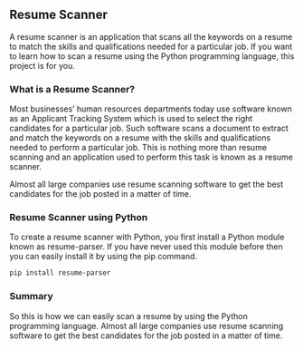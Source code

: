 ## Resume Scanner

A resume scanner is an application that scans all the keywords on a resume to match the skills and qualifications needed for a particular job. If you want to learn how to scan a resume using the Python programming language, this project is for you.

### What is a Resume Scanner?

Most businesses’ human resources departments today use software known as an Applicant Tracking System which is used to select the right candidates for a particular job. Such software scans a document to extract and match the keywords on a resume with the skills and qualifications needed to perform a particular job. This is nothing more than resume scanning and an application used to perform this task is known as a resume scanner.

Almost all large companies use resume scanning software to get the best candidates for the job posted in a matter of time.

### Resume Scanner using Python

To create a resume scanner with Python, you first install a Python module known as resume-parser. If you have never used this module before then you can easily install it by using the pip command.

```ps1
pip install resume-parser
```

### Summary

So this is how we can easily scan a resume by using the Python programming language. Almost all large companies use resume scanning software to get the best candidates for the job posted in a matter of time.